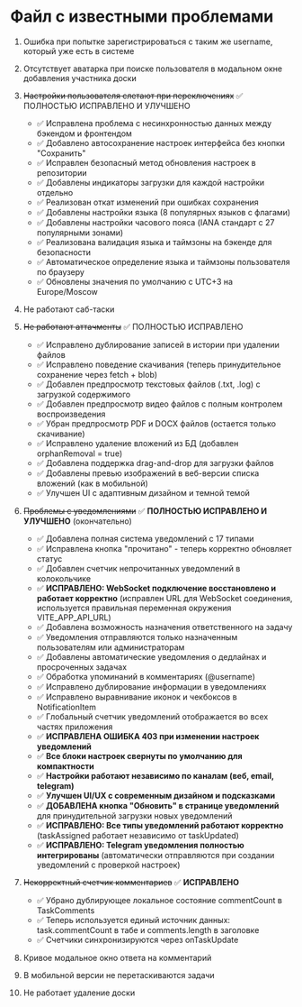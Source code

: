 # Файл с известными проблемами

1. Ошибка при попытке зарегистрироваться с таким же username, который уже есть в системе

2. Отсутствует аватарка при поиске пользователя в модальном окне добавления участника доски

3. ~~Настройки пользователя слетают при переключениях~~ ✅ ПОЛНОСТЬЮ ИСПРАВЛЕНО И УЛУЧШЕНО
   - ✅ Исправлена проблема с несинхронностью данных между бэкендом и фронтендом
   - ✅ Добавлено автосохранение настроек интерфейса без кнопки "Сохранить"
   - ✅ Исправлен безопасный метод обновления настроек в репозитории
   - ✅ Добавлены индикаторы загрузки для каждой настройки отдельно
   - ✅ Реализован откат изменений при ошибках сохранения
   - ✅ Добавлены настройки языка (8 популярных языков с флагами)
   - ✅ Добавлены настройки часового пояса (IANA стандарт с 27 популярными зонами)
   - ✅ Реализована валидация языка и таймзоны на бэкенде для безопасности
   - ✅ Автоматическое определение языка и таймзоны пользователя по браузеру
   - ✅ Обновлены значения по умолчанию с UTC+3 на Europe/Moscow

4. Не работают саб-таски

5. ~~Не работают аттачменты~~ ✅ ПОЛНОСТЬЮ ИСПРАВЛЕНО
   - ✅ Исправлено дублирование записей в истории при удалении файлов
   - ✅ Исправлено поведение скачивания (теперь принудительное сохранение через fetch + blob)
   - ✅ Добавлен предпросмотр текстовых файлов (.txt, .log) с загрузкой содержимого
   - ✅ Добавлен предпросмотр видео файлов с полным контролем воспроизведения
   - ✅ Убран предпросмотр PDF и DOCX файлов (остается только скачивание)
   - ✅ Исправлено удаление вложений из БД (добавлен orphanRemoval = true)
   - ✅ Добавлена поддержка drag-and-drop для загрузки файлов
   - ✅ Добавлены превью изображений в веб-версии списка вложений (как в мобильной)
   - ✅ Улучшен UI с адаптивным дизайном и темной темой

6. ~~Проблемы с уведомлениями~~ ✅ **ПОЛНОСТЬЮ ИСПРАВЛЕНО И УЛУЧШЕНО** (окончательно)
   - ✅ Добавлена полная система уведомлений с 17 типами
   - ✅ Исправлена кнопка "прочитано" - теперь корректно обновляет статус
   - ✅ Добавлен счетчик непрочитанных уведомлений в колокольчике
   - ✅ **ИСПРАВЛЕНО: WebSocket подключение восстановлено и работает корректно** (исправлен URL для WebSocket соединения, используется правильная переменная окружения VITE_APP_API_URL)
   - ✅ Добавлена возможность назначения ответственного на задачу
   - ✅ Уведомления отправляются только назначенным пользователям или администраторам
   - ✅ Добавлены автоматические уведомления о дедлайнах и просроченных задачах
   - ✅ Обработка упоминаний в комментариях (@username)
   - ✅ Исправлено дублирование информации в уведомлениях
   - ✅ Исправлено выравнивание иконок и чекбоксов в NotificationItem
   - ✅ Глобальный счетчик уведомлений отображается во всех частях приложения
   - ✅ **ИСПРАВЛЕНА ОШИБКА 403 при изменении настроек уведомлений**
   - ✅ **Все блоки настроек свернуты по умолчанию для компактности**
   - ✅ **Настройки работают независимо по каналам (веб, email, telegram)**
   - ✅ **Улучшен UI/UX с современным дизайном и подсказками**
   - ✅ **ДОБАВЛЕНА кнопка "Обновить" в странице уведомлений** для принудительной загрузки новых уведомлений
   - ✅ **ИСПРАВЛЕНО: Все типы уведомлений работают корректно** (taskAssigned работает независимо от taskUpdated)
   - ✅ **ИСПРАВЛЕНО: Telegram уведомления полностью интегрированы** (автоматически отправляются при создании уведомлений с проверкой настроек)

7. ~~Некорректный счетчик комментариев~~ ✅ **ИСПРАВЛЕНО**
   - ✅ Убрано дублирующее локальное состояние commentCount в TaskComments
   - ✅ Теперь используется единый источник данных: task.commentCount в табе и comments.length в заголовке
   - ✅ Счетчики синхронизируются через onTaskUpdate

8. Кривое модальное окно ответа на комментарий

9. В мобильной версии не перетаскиваются задачи

10. Не работает удаление доски
